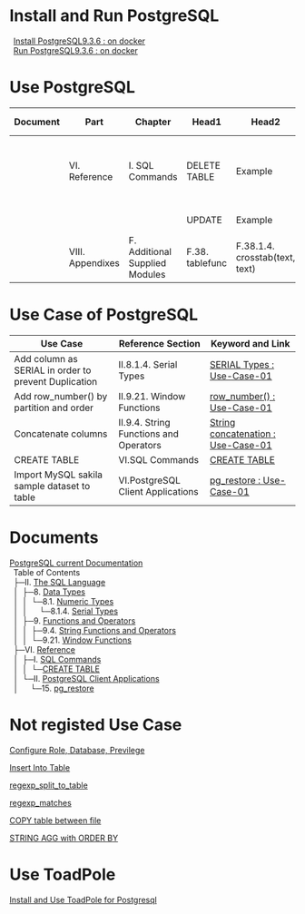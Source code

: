 # Install and Run PostgreSQL
&ensp;[Install PostgreSQL9.3.6 : on docker](01_Install_and_Run_PostgreSQL/01_Install_PostgreSQL9.3.6_on_docker.md)  
&ensp;[Run PostgreSQL9.3.6 : on docker](01_Install_and_Run_PostgreSQL/02_Run_PostgreSQL9.3.6_on_docker.md)

# Use PostgreSQL
| Document           | Part                      | Chapter                        | Head1                               | Head2                                         | Link of Details                                                                        |
|--------------------|---------------------------|--------------------------------|-------------------------------------|-----------------------------------------------|----------------------------------------------------------------------------------------|
|                    | VI. Reference             | I. SQL Commands                | DELETE TABLE                        | Example                                       | [DELETE TABLE : delete rows which is duplicated](02_Use_PostgreSQL/12_delete_table.md) |
|                    |                           |                                | UPDATE                              | Example                                       | [UPDATE rows](02_Use_PostgreSQL/11_update_table.md)                                    |
|                    | VIII. Appendixes          | F. Additional Supplied Modules | F.38. tablefunc                     | F.38.1.4. crosstab(text, text)                | [Pivot Table](02_Use_PostgreSQL/10_Pivot_Table.md)                                     |

# Use Case of PostgreSQL
| Use Case                                             | Reference Section                      | Keyword and Link                                                                                                                    |
|------------------------------------------------------|----------------------------------------|-------------------------------------------------------------------------------------------------------------------------------------|
| Add column as SERIAL in order to prevent Duplication | II.8.1.4. Serial Types                 | [SERIAL Types : Use-Case-01](02_Use_PostgreSQL/current/02_II/08/01/4/01_add_column_as_serial_to_prevent_duplication.md)             |
| Add row_number() by partition and order              | II.9.21. Window Functions              | [row_number() : Use-Case-01](02_Use_PostgreSQL/current/02_II/09/21/06_row_number.md)                                                |
| Concatenate columns                                  | II.9.4. String Functions and Operators | [String concatenation : Use-Case-01](02_Use_PostgreSQL/current/02_II/09/4/09_Concatenate_Columns.md)                                |
| CREATE TABLE                                         | VI.SQL Commands                        | [CREATE TABLE](02_Use_PostgreSQL/current/06_VI/01_I/CREATE_TABLE/02_Create_Table.md)                                                |
| Import MySQL sakila sample dataset to table          | VI.PostgreSQL Client Applications      | [pg_restore : Use-Case-01](02_Use_PostgreSQL/current/06_VI/02_II/pg_restore/01_Import_MySQL_sakila_sample_dataset_to_PostgreSQL.md) |

# Documents
[PostgreSQL current Documentation](https://www.postgresql.org/docs/current/static/index.html)  
&ensp;Table of Contents  
&ensp;├─II. [The SQL Language](https://www.postgresql.org/docs/current/static/sql.html)  
&ensp;│&ensp;├─8. [Data Types](https://www.postgresql.org/docs/current/static/datatype.html)  
&ensp;│&ensp;│&ensp;└─8.1. [Numeric Types](https://www.postgresql.org/docs/current/static/datatype-numeric.html)  
&ensp;│&ensp;│&emsp;&ensp;└─8.1.4. [Serial Types](https://www.postgresql.org/docs/current/static/datatype-numeric.html#DATATYPE-SERIAL)  
&ensp;│&ensp;├─9. [Functions and Operators](https://www.postgresql.org/docs/current/static/functions.html)  
&ensp;│&ensp;│&ensp;├─9.4. [String Functions and Operators](https://www.postgresql.org/docs/current/static/functions-string.html)  
&ensp;│&ensp;│&ensp;└─9.21. [Window Functions](https://www.postgresql.org/docs/current/static/functions-window.html)  
&ensp;├─VI. [Reference](https://www.postgresql.org/docs/current/static/reference.html)  
&ensp;│&ensp;├─I. [SQL Commands](https://www.postgresql.org/docs/current/static/sql-commands.html)  
&ensp;│&ensp;│&ensp;└─[CREATE TABLE](https://www.postgresql.org/docs/current/static/sql-createtable.html)  
&ensp;│&ensp;└─II. [PostgreSQL Client Applications](https://www.postgresql.org/docs/current/static/reference-client.html)  
&ensp;│&ensp;&emsp;└─15. [pg_restore](https://www.postgresql.org/docs/current/static/app-pgrestore.html)  

# Not registed Use Case
[Configure Role, Database, Previlege](02_Use_PostgreSQL/01_Configure_Role_Database_Preivilege.md)

[Insert Into Table](02_Use_PostgreSQL/03_Insert_Into_Table.md)

[regexp_split_to_table](02_Use_PostgreSQL/04_regexp_split_to_table.md)

[regexp_matches](02_Use_PostgreSQL/05_regexp_matches.md)

[COPY table between file](02_Use_PostgreSQL/07_copy_table_and_file.md)

[STRING AGG with ORDER BY](02_Use_PostgreSQL/08_STRING_AGG_ORDER_BY.md)

# Use ToadPole

[Install and Use ToadPole for Postgresql](03_Use_Toad_Pole/01_use_toadpole.md)
